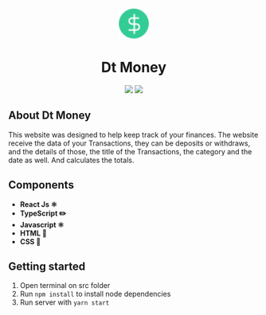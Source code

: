 <h1 align="center">
<br>
 <img src ="readme_files/favicon.png" width="60">
<br>
<br>
Dt Money
</h1>

<div align="center">
  <img src="readme_files/1.jpg  height="425" >
  <img src="readme_files/2.jpg  height="425" >
</div>

## About Dt Money
This website was designed to help keep track of your finances.
The website receive the data of your Transactions, they can be deposits or withdraws, and the details of those, the title of the Transactions, the category and the date as well. And calculates the totals.


## Components
- **React Js ⚛️**
- **TypeScript ✏️**
- **Javascript ⚛️**
- **HTML 📂**
- **CSS 📂**

## Getting started
1. Open terminal on src folder <br/>
2. Run <code>npm install</code> to install node dependencies <br/>
3. Run server with <code>yarn start</code>
